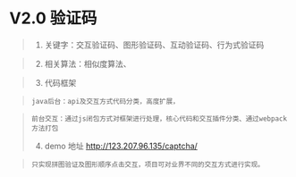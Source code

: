 # V2.0 验证码
>1. 关键字：交互验证码、图形验证码、互动验证码、行为式验证码

>2. 相关算法：相似度算法、

>3. 代码框架

>     java后台：api及交互方式代码分类，高度扩展，

>     前台交互：通过js闭包方式对框架进行处理，核心代码和交互插件分类、通过webpack方法打包
>4. demo 地址  http://123.207.96.135/captcha/

>     只实现拼图验证及图形顺序点击交互，项目可对业界不同的交互方式进行实现。

